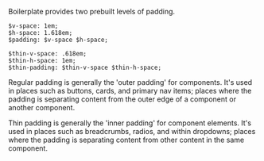 Boilerplate provides two prebuilt levels of padding.

```
$v-space: 1em;
$h-space: 1.618em;
$padding: $v-space $h-space;

$thin-v-space: .618em;
$thin-h-space: 1em;
$thin-padding: $thin-v-space $thin-h-space;
```

Regular padding is generally the 'outer padding' for components. It's used in places such as buttons, cards, and primary nav items; places where the padding is separating content from the outer edge of a component or another component.

Thin padding is generally the 'inner padding' for component elements. It's used in places such as breadcrumbs, radios, and within dropdowns; places where the padding is separating content from other content in the same component.
